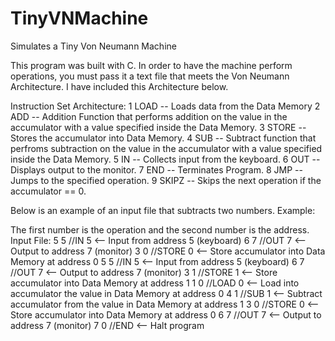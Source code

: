 # TinyVNMachine
Simulates a Tiny Von Neumann Machine

This program was built with C. In order to have the machine perform operations, you must pass it a text file that meets the Von Neumann Architecture. I have included this Architecture below.


Instruction Set Architecture: 
1  LOAD  -- Loads data from the Data Memory
2  ADD   -- Addition Function that performs addition on the value in the accumulator with a value specified inside the Data Memory.
3  STORE -- Stores the accumulator into Data Memory.
4  SUB   -- Subtract function that perfroms subtraction on the value in the accumulator with a value specified inside the Data Memory.
5  IN    -- Collects input from the keyboard. 
6  OUT   -- Displays output to the monitor.
7  END   -- Terminates Program.
8  JMP   -- Jumps to the specified operation.
9  SKIPZ -- Skips the next operation if the accumulator == 0.


Below is an example of an input file that subtracts two numbers.
	Example:
  
  The first number is the operation and the second number is the address. 
	Input File:
	    5 5		//IN 5   <-- Input from address 5 (keyboard)
	    6 7		//OUT 7  <-- Output to address 7 (monitor)
	    3 0		//STORE 0 <-- Store accumulator into Data Memory at address 0
	    5 5		//IN 5    <-- Input from address 5 (keyboard)
	    6 7		//OUT 7   <-- Output to address 7 (monitor)
	    3 1		//STORE 1 <-- Store accumulator into Data Memory at address 1
	    1 0		//LOAD 0  <-- Load into accumulator the value in Data Memory at address 0
	    4 1		//SUB 1   <-- Subtract accumulator from the value in Data Memory at address 1
	    3 0		//STORE 0 <-- Store accumulator into Data Memory at address 0
	    6 7		//OUT 7   <-- Output to address 7 (monitor)
	    7 0		//END     <-- Halt program
